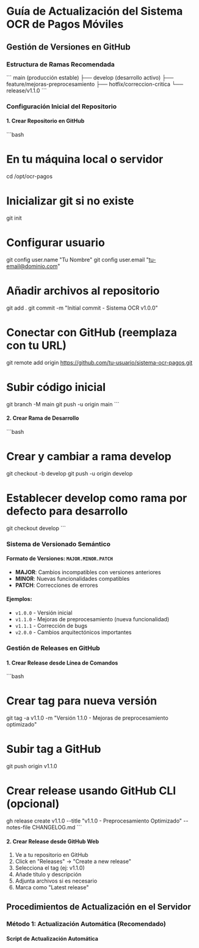# Guía de Actualización del Sistema OCR de Pagos Móviles

## Gestión de Versiones en GitHub

### Estructura de Ramas Recomendada

\`\`\`
main (producción estable)
├── develop (desarrollo activo)
├── feature/mejoras-preprocesamiento
├── hotfix/correccion-critica
└── release/v1.1.0
\`\`\`

### Configuración Inicial del Repositorio

#### 1. Crear Repositorio en GitHub
\`\`\`bash
# En tu máquina local o servidor
cd /opt/ocr-pagos

# Inicializar git si no existe
git init

# Configurar usuario
git config user.name "Tu Nombre"
git config user.email "tu-email@dominio.com"

# Añadir archivos al repositorio
git add .
git commit -m "Initial commit - Sistema OCR v1.0.0"

# Conectar con GitHub (reemplaza con tu URL)
git remote add origin https://github.com/tu-usuario/sistema-ocr-pagos.git

# Subir código inicial
git branch -M main
git push -u origin main
\`\`\`

#### 2. Crear Rama de Desarrollo
\`\`\`bash
# Crear y cambiar a rama develop
git checkout -b develop
git push -u origin develop

# Establecer develop como rama por defecto para desarrollo
git checkout develop
\`\`\`

### Sistema de Versionado Semántico

#### Formato de Versiones: `MAJOR.MINOR.PATCH`
- **MAJOR**: Cambios incompatibles con versiones anteriores
- **MINOR**: Nuevas funcionalidades compatibles
- **PATCH**: Correcciones de errores

#### Ejemplos:
- `v1.0.0` - Versión inicial
- `v1.1.0` - Mejoras de preprocesamiento (nueva funcionalidad)
- `v1.1.1` - Corrección de bugs
- `v2.0.0` - Cambios arquitectónicos importantes

### Gestión de Releases en GitHub

#### 1. Crear Release desde Línea de Comandos
\`\`\`bash
# Crear tag para nueva versión
git tag -a v1.1.0 -m "Versión 1.1.0 - Mejoras de preprocesamiento optimizado"

# Subir tag a GitHub
git push origin v1.1.0

# Crear release usando GitHub CLI (opcional)
gh release create v1.1.0 --title "v1.1.0 - Preprocesamiento Optimizado" --notes-file CHANGELOG.md
\`\`\`

#### 2. Crear Release desde GitHub Web
1. Ve a tu repositorio en GitHub
2. Click en "Releases" → "Create a new release"
3. Selecciona el tag (ej: v1.1.0)
4. Añade título y descripción
5. Adjunta archivos si es necesario
6. Marca como "Latest release"

## Procedimientos de Actualización en el Servidor

### Método 1: Actualización Automática (Recomendado)

#### Script de Actualización Automática

